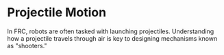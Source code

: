 # Projectile Motion

In FRC, robots are often tasked with launching projectiles. Understanding how a projectile travels through air is key to designing mechanisms known as "shooters."